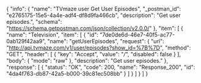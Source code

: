{
  "info": {
    "name": "TVmaze user Get User Episodes",
    "_postman_id": "e2765175-15e5-4a4e-adf4-df8d9fa466cb",
    "description": "Get user episodes.",
    "schema": "https://schema.getpostman.com/json/collection/v2.0.0/"
  },
  "item": [
    {
      "name": "Television",
      "item": [
        {
          "id": "7de0de6d-46e7-40f5-ac77-0ab129f42aa9",
          "name": "getUserEpisodes",
          "request": {
            "url": "http://api.tvmaze.com/v1/user/episodes?show_id=%7B%7D",
            "method": "GET",
            "header": [
              {
                "key": "Accept",
                "value": "*/*",
                "disabled": false
              }
            ],
            "body": {
              "mode": "raw"
            },
            "description": "Get user episodes."
          },
          "response": [
            {
              "status": "OK",
              "code": 200,
              "name": "Response_200",
              "id": "4da4f763-db87-42a5-b000-39c81ec508bb"
            }
          ]
        }
      ]
    }
  ]
}